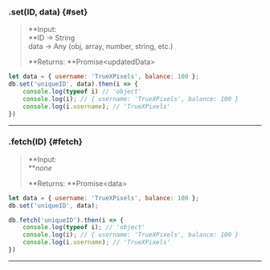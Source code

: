 ### .set\(ID, data\) {#set}

> **Input:    
>    **ID -&gt; String  
>    data -&gt; Any \(obj, array, number, string, etc.\)
>
> **Returns: **Promise&lt;updatedData&gt;

```js
let data = { username: 'TrueXPixels', balance: 100 };
db.set('uniqueID', data).then(i => {
    console.log(typeof i) // 'object'
    console.log(i); // { username: 'TrueXPixels', balance: 100 }
    console.log(i.username); // 'TrueXPixels'
})
```

---

### .fetch\(ID\) {#fetch}

> **Input:  
>    **_none_
>
> **Returns: **Promise&lt;data&gt;

```js
let data = { username: 'TrueXPixels', balance: 100 };
db.set('uniqueID', data);

db.fetch('uniqueID').then(i => {
    console.log(typeof i); // 'object'
    console.log(i); // { username: 'TrueXPixels', balance: 100 }
    console.log(i.username); // 'TrueXPixels'
})
```

---



